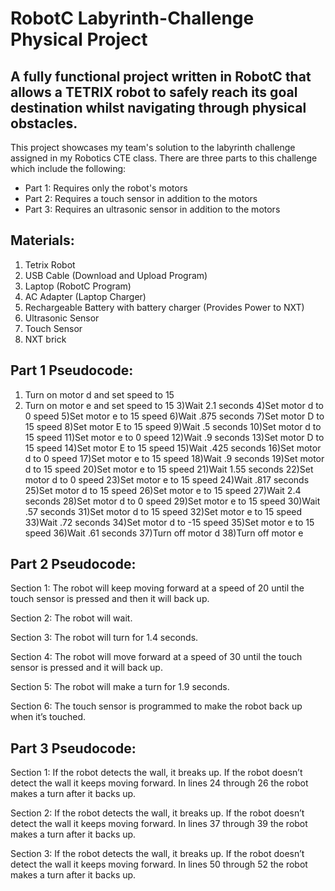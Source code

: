 # RobotC Labyrinth-Challenge Physical Project

## A fully functional project written in RobotC that allows a TETRIX robot to safely reach its goal destination whilst navigating through physical obstacles.

This project showcases my team's solution to the labyrinth challenge assigned in my Robotics CTE class. There are three parts to this challenge which include the following:

* Part 1: Requires only the robot's motors
* Part 2: Requires a touch sensor in addition to the motors
* Part 3: Requires an ultrasonic sensor in addition to the motors

## Materials:

1. Tetrix Robot
2. USB Cable (Download and Upload Program)
3. Laptop (RobotC Program)
4. AC Adapter (Laptop Charger)
5. Rechargeable Battery with battery charger (Provides Power to NXT)
6. Ultrasonic Sensor
7. Touch Sensor
8. NXT brick

## Part 1 Pseudocode:

1. Turn on motor d and set speed to 15 
2. Turn on motor e and set speed to 15 
3)Wait 2.1 seconds
4)Set motor d to 0 speed
5)Set motor e to 15 speed
6)Wait .875 seconds
7)Set motor D to 15 speed
8)Set motor E to 15 speed
9)Wait .5 seconds
10)Set motor d to 15 speed
11)Set motor e to 0 speed
12)Wait .9 seconds
13)Set motor D to 15 speed
14)Set motor E to 15 speed
15)Wait .425 seconds
16)Set motor d to 0 speed
17)Set motor e to 15 speed 
18)Wait .9 seconds
19)Set motor d to 15 speed
20)Set motor e to 15 speed
21)Wait 1.55 seconds
22)Set motor d to 0 speed
23)Set motor e to 15 speed
24)Wait .817 seconds
25)Set motor d to 15 speed
26)Set motor e to 15 speed
27)Wait 2.4 seconds
28)Set motor d to 0 speed
29)Set motor e to 15 speed
30)Wait .57 seconds
31)Set motor d to 15 speed
32)Set motor e to 15 speed
33)Wait .72 seconds
34)Set motor d to -15 speed
35)Set motor e to 15 speed
36)Wait .61 seconds
37)Turn off motor d
38)Turn off motor e

## Part 2 Pseudocode:

Section 1: The robot will keep moving forward at a speed of 20 until the touch sensor is pressed and then it will back up.

Section 2: The robot will wait.

Section 3: The robot will turn for 1.4 seconds.

Section 4: The robot will move forward at a speed of 30 until the touch sensor is pressed and it will back up.

Section 5: The robot will make a turn for 1.9 seconds.

Section 6: The touch sensor is programmed to make the robot back up when it’s touched.

## Part 3 Pseudocode:

Section 1: If the robot detects the wall, it breaks up. If the robot doesn’t detect the wall it keeps moving forward. In lines 24 through 26 the robot makes a turn after it backs up.

Section 2: If the robot detects the wall, it breaks up. If the robot doesn’t detect the wall it keeps moving forward. In lines 37 through 39 the robot makes a turn after it backs up.

Section 3: If the robot detects the wall, it breaks up. If the robot doesn’t detect the wall it keeps moving forward. In lines 50 through 52 the robot makes a turn after it backs up.
